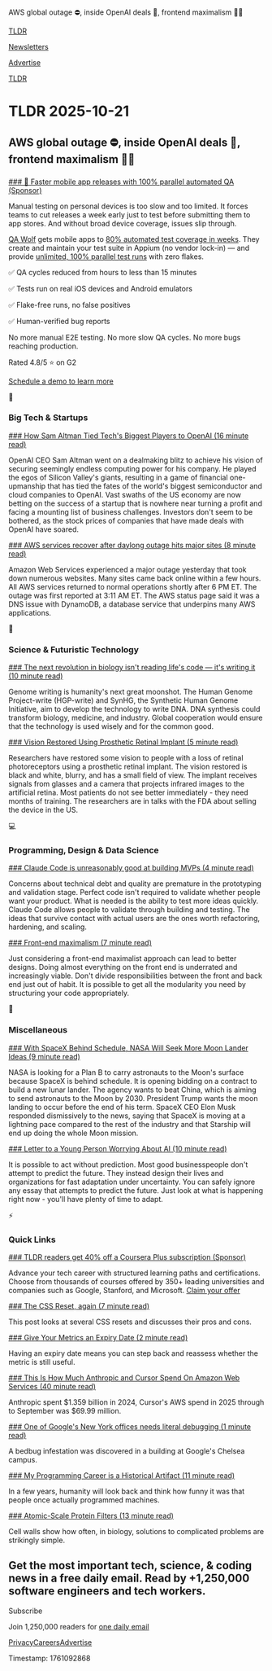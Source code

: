 AWS global outage ⛔, inside OpenAI deals 🤝, frontend maximalism 👨‍💻

[TLDR](/)

[Newsletters](/newsletters)

[Advertise](https://advertise.tldr.tech/)

[TLDR](/)

# TLDR 2025-10-21

## AWS global outage ⛔, inside OpenAI deals 🤝, frontend maximalism 👨‍💻

### 

[### 🚀 Faster mobile app releases with 100% parallel automated QA (Sponsor)](https://www.qawolf.com/?utm_source=tldr&amp;utm_medium=newsletter&amp;utm_campaign=ACQ_All_Demo_Conversions__NewsletterAudience_-_Newsletter_FasterMobileReleases_20251021-None_Experiment-FALSE&amp;utm_term=headline-FasterMobileAppReleasesWith100PercentParallelAutomatedQA&amp;utm_content=FasterMobileReleases_ScheduleADemoToLearnMore_None_Headline%3AFasterMobileAppReleasesWith100PercentParallelAutomatedQA____Newsletter-PrimaryPlacement_20251021_v1_)

Manual testing on personal devices is too slow and too limited. It forces teams to cut releases a week early just to test before submitting them to app stores. And without broad device coverage, issues slip through.

[QA Wolf](https://www.qawolf.com/?utm_source=tldr&utm_medium=newsletter&utm_campaign=ACQ_All_Demo_Conversions__NewsletterAudience_-_Newsletter_FasterMobileReleases_20251021-None_Experiment-FALSE&utm_term=body-QAWolf&utm_content=FasterMobileReleases_ScheduleADemoToLearnMore_None_Headline%3AFasterMobileAppReleasesWith100PercentParallelAutomatedQA____Newsletter-PrimaryPlacement_20251021_v1_) gets mobile apps to [80% automated test coverage in weeks](https://www.qawolf.com/how-it-works?utm_source=tldr&utm_medium=newsletter&utm_campaign=ACQ_All_Demo_Conversions__NewsletterAudience_-_Newsletter_FasterMobileReleases_20251021-None_Experiment-FALSE&utm_term=body-80PercentAutomatedTestCoverageInWeeks&utm_content=FasterMobileReleases_ScheduleADemoToLearnMore_None_Headline%3AFasterMobileAppReleasesWith100PercentParallelAutomatedQA____Newsletter-PrimaryPlacement_20251021_v1_). They create and maintain your test suite in Appium (no vendor lock-in) — and provide [unlimited, 100% parallel test runs](https://www.qawolf.com/?utm_source=tldr&utm_medium=newsletter&utm_campaign=ACQ_All_Demo_Conversions__NewsletterAudience_-_Newsletter_FasterMobileReleases_20251021-None_Experiment-FALSE&utm_term=body-QAWolf&utm_content=FasterMobileReleases_ScheduleADemoToLearnMore_None_Headline%3AFasterMobileAppReleasesWith100PercentParallelAutomatedQA____Newsletter-PrimaryPlacement_20251021_v1_) with zero flakes.

✅ QA cycles reduced from hours to less than 15 minutes

✅ Tests run on real iOS devices and Android emulators

✅ Flake-free runs, no false positives

✅ Human-verified bug reports

No more manual E2E testing. No more slow QA cycles. No more bugs reaching production.

Rated 4.8/5 ⭐ on G2

[Schedule a demo to learn more](https://www.qawolf.com/?utm_source=tldr&utm_medium=newsletter&utm_campaign=ACQ_All_Demo_Conversions__NewsletterAudience_-_Newsletter_FasterMobileReleases_20251021-None_Experiment-FALSE&utm_term=cta-ScheduleADemoToLearnMore&utm_content=FasterMobileReleases_ScheduleADemoToLearnMore_None_Headline%3AFasterMobileAppReleasesWith100PercentParallelAutomatedQA____Newsletter-PrimaryPlacement_20251021_v1_)

📱

### Big Tech & Startups

[### How Sam Altman Tied Tech's Biggest Players to OpenAI (16 minute read)](https://www.wsj.com/tech/ai/sam-altman-open-ai-nvidia-deals-d10a6525?st=yDxEZz&reflink=desktopwebshare_permalink&mod=tldr&utm_source=tldrnewsletter)

OpenAI CEO Sam Altman went on a dealmaking blitz to achieve his vision of securing seemingly endless computing power for his company. He played the egos of Silicon Valley's giants, resulting in a game of financial one-upmanship that has tied the fates of the world's biggest semiconductor and cloud companies to OpenAI. Vast swaths of the US economy are now betting on the success of a startup that is nowhere near turning a profit and facing a mounting list of business challenges. Investors don't seem to be bothered, as the stock prices of companies that have made deals with OpenAI have soared.

[### AWS services recover after daylong outage hits major sites (8 minute read)](https://www.cnbc.com/2025/10/20/amazon-web-services-outage-takes-down-major-websites.html?utm_source=tldrnewsletter)

Amazon Web Services experienced a major outage yesterday that took down numerous websites. Many sites came back online within a few hours. All AWS services returned to normal operations shortly after 6 PM ET. The outage was first reported at 3:11 AM ET. The AWS status page said it was a DNS issue with DynamoDB, a database service that underpins many AWS applications.

🚀

### Science & Futuristic Technology

[### The next revolution in biology isn't reading life's code — it's writing it (10 minute read)](https://bigthink.com/life/the-next-revolution-in-biology-isnt-reading-lifes-code-its-writing-it/?utm_source=tldrnewsletter)

Genome writing is humanity's next great moonshot. The Human Genome Project-write (HGP-write) and SynHG, the Synthetic Human Genome Initiative, aim to develop the technology to write DNA. DNA synthesis could transform biology, medicine, and industry. Global cooperation would ensure that the technology is used wisely and for the common good.

[### Vision Restored Using Prosthetic Retinal Implant (5 minute read)](https://www.nytimes.com/2025/10/20/health/retinal-implant-macular-degeneration.html?unlocked_article_code=1.vE8.ZBDW.e_gJjFQW51od&smid=url-share&utm_source=tldrnewsletter)

Researchers have restored some vision to people with a loss of retinal photoreceptors using a prosthetic retinal implant. The vision restored is black and white, blurry, and has a small field of view. The implant receives signals from glasses and a camera that projects infrared images to the artificial retina. Most patients do not see better immediately - they need months of training. The researchers are in talks with the FDA about selling the device in the US.

💻

### Programming, Design & Data Science

[### Claude Code is unreasonably good at building MVPs (4 minute read)](https://www.brethorsting.com/blog/2025/10/claude-code-is-unreasonably-good-at-building-mvps/?utm_source=tldrnewsletter)

Concerns about technical debt and quality are premature in the prototyping and validation stage. Perfect code isn't required to validate whether people want your product. What is needed is the ability to test more ideas quickly. Claude Code allows people to validate through building and testing. The ideas that survive contact with actual users are the ones worth refactoring, hardening, and scaling.

[### Front-end maximalism (7 minute read)](https://www.natemeyvis.com/front-end-maximalism/?utm_source=tldrnewsletter)

Just considering a front-end maximalist approach can lead to better designs. Doing almost everything on the front end is underrated and increasingly viable. Don't divide responsibilities between the front and back end just out of habit. It is possible to get all the modularity you need by structuring your code appropriately.

🎁

### Miscellaneous

[### With SpaceX Behind Schedule, NASA Will Seek More Moon Lander Ideas (9 minute read)](https://www.nytimes.com/2025/10/20/science/nasa-moon-lander-spacex.html?unlocked_article_code=1.vE8.Ydfu.wobCosBkKz-S&smid=url-share&utm_source=tldrnewsletter)

NASA is looking for a Plan B to carry astronauts to the Moon's surface because SpaceX is behind schedule. It is opening bidding on a contract to build a new lunar lander. The agency wants to beat China, which is aiming to send astronauts to the Moon by 2030. President Trump wants the moon landing to occur before the end of his term. SpaceX CEO Elon Musk responded dismissively to the news, saying that SpaceX is moving at a lightning pace compared to the rest of the industry and that Starship will end up doing the whole Moon mission.

[### Letter to a Young Person Worrying About AI (10 minute read)](https://commoncog.com/letter-to-a-young-person-worrying-about-ai/?utm_source=tldrnewsletter)

It is possible to act without prediction. Most good businesspeople don't attempt to predict the future. They instead design their lives and organizations for fast adaptation under uncertainty. You can safely ignore any essay that attempts to predict the future. Just look at what is happening right now - you'll have plenty of time to adapt.

⚡

### Quick Links

[### TLDR readers get 40% off a Coursera Plus subscription (Sponsor)](https://imp.i384100.net/c/5783948/3325503/14726)

Advance your tech career with structured learning paths and certifications. Choose from thousands of courses offered by 350+ leading universities and companies such as Google, Stanford, and Microsoft. [Claim your offer](https://links.tldrnewsletter.com/5aJEtI)

[### The CSS Reset, again (7 minute read)](https://pawelgrzybek.com/the-css-reset-again/?utm_source=tldrnewsletter)

This post looks at several CSS resets and discusses their pros and cons.

[### Give Your Metrics an Expiry Date (2 minute read)](https://adrianhoward.com/posts/give-your-metrics-an-expiry-date/?utm_source=tldrnewsletter)

Having an expiry date means you can step back and reassess whether the metric is still useful.

[### This Is How Much Anthropic and Cursor Spend On Amazon Web Services (40 minute read)](https://www.wheresyoured.at/costs/?utm_source=tldrnewsletter)

Anthropic spent $1.359 billion in 2024, Cursor's AWS spend in 2025 through to September was $69.99 million.

[### One of Google's New York offices needs literal debugging (1 minute read)](https://www.engadget.com/big-tech/one-of-googles-new-york-offices-needs-literal-debugging-194029103.html?src=rss&amp;utm_source=tldrnewsletter)

A bedbug infestation was discovered in a building at Google's Chelsea campus.

[### My Programming Career is a Historical Artifact (11 minute read)](https://payne.io/posts/historical-artifact/?utm_source=tldrnewsletter)

In a few years, humanity will look back and think how funny it was that people once actually programmed machines.

[### Atomic-Scale Protein Filters (13 minute read)](https://press.asimov.com/articles/filters?utm_source=tldrnewsletter)

Cell walls show how often, in biology, solutions to complicated problems are strikingly simple.

## Get the most important tech, science, & coding news in a free daily email. Read by +1,250,000 software engineers and tech workers.

Subscribe

Join 1,250,000 readers for [one daily email](/api/latest/tech)

[Privacy](/privacy)[Careers](https://jobs.ashbyhq.com/tldr.tech)[Advertise](/tech/advertise)

Timestamp: 1761092868